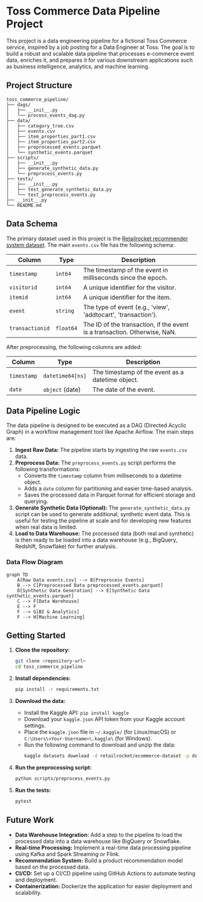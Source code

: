 

# Toss Commerce Data Pipeline Project

This project is a data engineering pipeline for a fictional Toss Commerce service, inspired by a job posting for a Data Engineer at Toss. The goal is to build a robust and scalable data pipeline that processes e-commerce event data, enriches it, and prepares it for various downstream applications such as business intelligence, analytics, and machine learning.

## Project Structure

```
toss_commerce_pipeline/
├── dags/
│   ├── __init__.py
│   └── process_events_dag.py
├── data/
│   ├── category_tree.csv
│   ├── events.csv
│   ├── item_properties_part1.csv
│   ├── item_properties_part2.csv
│   ├── preprocessed_events.parquet
│   └── synthetic_events.parquet
├── scripts/
│   ├── __init__.py
│   ├── generate_synthetic_data.py
│   └── preprocess_events.py
├── tests/
│   ├── __init__.py
│   ├── test_generate_synthetic_data.py
│   └── test_preprocess_events.py
├── __init__.py
└── README.md
```

## Data Schema

The primary dataset used in this project is the [Retailrocket recommender system dataset](https://www.kaggle.com/retailrocket/ecommerce-dataset). The main `events.csv` file has the following schema:

| Column        | Type      | Description                                                                   |
|---------------|-----------|-------------------------------------------------------------------------------|
| `timestamp`   | `int64`   | The timestamp of the event in milliseconds since the epoch.                   |
| `visitorid`   | `int64`   | A unique identifier for the visitor.                                          |
| `itemid`      | `int64`   | A unique identifier for the item.                                             |
| `event`       | `string`  | The type of event (e.g., 'view', 'addtocart', 'transaction').                |
| `transactionid`| `float64` | The ID of the transaction, if the event is a transaction. Otherwise, NaN.     |

After preprocessing, the following columns are added:

| Column      | Type       | Description                                       |
|-------------|------------|---------------------------------------------------|
| `timestamp` | `datetime64[ns]` | The timestamp of the event as a datetime object.  |
| `date`      | `object` (date) | The date of the event.                            |

## Data Pipeline Logic

The data pipeline is designed to be executed as a DAG (Directed Acyclic Graph) in a workflow management tool like Apache Airflow. The main steps are:

1.  **Ingest Raw Data:** The pipeline starts by ingesting the raw `events.csv` data.
2.  **Preprocess Data:** The `preprocess_events.py` script performs the following transformations:
    *   Converts the `timestamp` column from milliseconds to a datetime object.
    *   Adds a `date` column for partitioning and easier time-based analysis.
    *   Saves the processed data in Parquet format for efficient storage and querying.
3.  **Generate Synthetic Data (Optional):** The `generate_synthetic_data.py` script can be used to generate additional, synthetic event data. This is useful for testing the pipeline at scale and for developing new features when real data is limited.
4.  **Load to Data Warehouse:** The processed data (both real and synthetic) is then ready to be loaded into a data warehouse (e.g., BigQuery, Redshift, Snowflake) for further analysis.

### Data Flow Diagram

```mermaid
graph TD
    A[Raw Data events.csv] --> B[Preprocess Events]
    B --> C[Preprocessed Data preprocessed_events.parquet]
    D[Synthetic Data Generation] --> E[Synthetic Data synthetic_events.parquet]
    C --> F[Data Warehouse]
    E --> F
    F --> G[BI & Analytics]
    F --> H[Machine Learning]
```

## Getting Started

1.  **Clone the repository:**
    ```bash
    git clone <repository-url>
    cd toss_commerce_pipeline
    ```

2.  **Install dependencies:**
    ```bash
    pip install -r requirements.txt
    ```

3.  **Download the data:**
    *   Install the Kaggle API: `pip install kaggle`
    *   Download your `kaggle.json` API token from your Kaggle account settings.
    *   Place the `kaggle.json` file in `~/.kaggle/` (for Linux/macOS) or `C:\Users\<Your-Username>\.kaggle\` (for Windows).
    *   Run the following command to download and unzip the data:
        ```bash
        kaggle datasets download -d retailrocket/ecommerce-dataset -p data --unzip
        ```

4.  **Run the preprocessing script:**
    ```bash
    python scripts/preprocess_events.py
    ```

5.  **Run the tests:**
    ```bash
    pytest
    ```

## Future Work

*   **Data Warehouse Integration:** Add a step to the pipeline to load the processed data into a data warehouse like BigQuery or Snowflake.
*   **Real-time Processing:** Implement a real-time data processing pipeline using Kafka and Spark Streaming or Flink.
*   **Recommendation System:** Build a product recommendation model based on the processed data.
*   **CI/CD:** Set up a CI/CD pipeline using GitHub Actions to automate testing and deployment.
*   **Containerization:** Dockerize the application for easier deployment and scalability.

